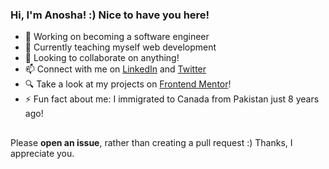 ### Hi, I'm Anosha! :) Nice to have you here!

- 🔭 Working on becoming a software engineer
- 🌱 Currently teaching myself web development
- 👯 Looking to collaborate on anything!
- 📫 Connect with me on [LinkedIn](https://www.linkedin.com/in/anoshaahmed/) and [Twitter](https://twitter.com/anosha1ahmed)
- 🔍 Take a look at my projects on [Frontend Mentor](https://www.frontendmentor.io/profile/anoshaahmed)!
- ⚡ Fun fact about me: I immigrated to Canada from Pakistan just 8 years ago!
##
Please **open an issue**, rather than creating a pull request :) Thanks, I appreciate you.

<!--
### Hi there 👋


**anoshaahmed/anoshaahmed** is a ✨ _special_ ✨ repository because its `README.md` (this file) appears on your GitHub profile.

Here are some ideas to get you started:

- 🔭 I’m currently working on ...
- 🌱 I’m currently learning ...
- 👯 I’m looking to collaborate on ...
- 🤔 I’m looking for help with ...
- 💬 Ask me about ...
- 📫 How to reach me: ...
- 😄 Pronouns: ...
- ⚡ Fun fact: ...
- ⚡ Fun fact about me: I immigrated to Canada from Pakistan just 8 years ago!
- ⚡ Fun facts about me: I immigrated to Canada from Pakistan just 8 years ago! I enjoy coding, and watching forensic psychology documentaries.
-->
